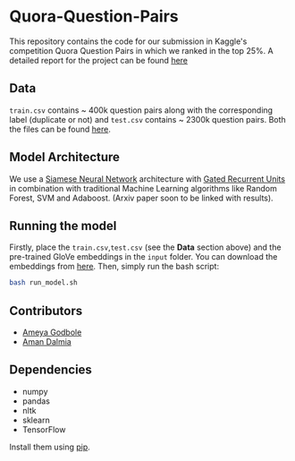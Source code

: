 # Quora-Question-Pairs

This repository contains the code for our submission in Kaggle's competition Quora Question Pairs 
in which we ranked in the top 25%. A detailed report for the project can be found [here](https://drive.google.com/file/d/0B76BuJcKjuxqM0tVOXd1cVVXb1k/view?usp=sharing)

## Data

`train.csv` contains ~ 400k question pairs along with the corresponding label (duplicate or not) and 
`test.csv` contains ~ 2300k question pairs. Both the files can be found [here](https://www.kaggle.com/c/quora-question-pairs/data).

## Model Architecture

We use a [Siamese Neural Network](http://yann.lecun.com/exdb/publis/pdf/chopra-05.pdf) architecture with [Gated Recurrent Units](https://arxiv.org/abs/1409.0473) in combination with 
traditional Machine Learning algorithms like Random Forest, SVM and Adaboost. (Arxiv paper soon to be 
linked with results).

## Running the model

Firstly, place the `train.csv`,`test.csv` (see the **Data** section above) and the pre-trained GloVe embeddings in the `input` folder. You can download the embeddings from [here](https://drive.google.com/open?id=0B76BuJcKjuxqZG5YdG5SekU0VFk). Then, simply run the bash script:

```bash
bash run_model.sh
```

## Contributors
- [Ameya Godbole](https://github.com/sabersword)
- [Aman Dalmia](https://github.com/dalmia)

## Dependencies
- numpy
- pandas
- nltk
- sklearn
- TensorFlow

Install them using [pip](https://pypi.python.org/pypi/pip). 
